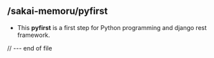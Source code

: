 ## /sakai-memoru/pyfirst

- This **pyfirst** is a first step for Python programming and django rest framework.

// --- end of file
